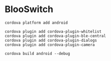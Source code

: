 # BlooSwitch

    cordova platform add android
    
    cordova plugin add cordova-plugin-whitelist
    cordova plugin add cordova-plugin-ble-central
    cordova plugin add cordova-plugin-dialogs
    cordova plugin add cordova-plugin-camera
    
    cordova build android --debug
